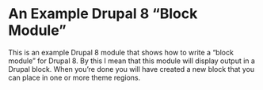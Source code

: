 # An Example Drupal 8 “Block Module”

This is an example Drupal 8 module that shows how to write a “block module” for Drupal 8. By this I mean that this module will display output in a Drupal block. When you’re done you will have created a new block that you can place in one or more theme regions.


